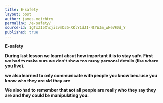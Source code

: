 ```yaml
---
title: E-safety
layout: post
author: james.meichtry
permalink: /e-safety/
source-id: 1gTxZI5XhcjizvmD354XKlY1dJI-4tYWJm_wHeVH0d_Y
published: true
---
```

**E-safety**

**During last lesson we learnt about how important it is to stay safe. First we had to make sure we don't show too many personal details (like where you live).**

**we also learned to only communicate with people you know because you know who they are  old they are.**

**We also had to remember that not all people are really who they say they are and they could be manipulating you.**

